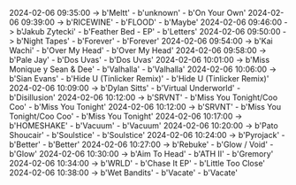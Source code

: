 2024-02-06 09:35:00 -> b'Meltt' - b'unknown' - b'On Your Own'
2024-02-06 09:39:00 -> b'RICEWINE' - b'FLOOD' - b'Maybe'
2024-02-06 09:46:00 -> b'Jakub Zytecki' - b'Feather Bed - EP' - b'Letters'
2024-02-06 09:50:00 -> b'Night Tapes' - b'Forever' - b'Forever'
2024-02-06 09:54:00 -> b'Kai Wachi' - b'Over My Head' - b'Over My Head'
2024-02-06 09:58:00 -> b'Pale Jay' - b'Dos Uvas' - b'Dos Uvas'
2024-02-06 10:01:00 -> b'Miss Monique y Sean & Dee' - b'Valhalla' - b'Valhalla'
2024-02-06 10:06:00 -> b'Sian Evans' - b'Hide U (Tinlicker Remix)' - b'Hide U (Tinlicker Remix)'
2024-02-06 10:09:00 -> b'Dylan Sitts' - b'Virtual Underworld' - b'Disillusion'
2024-02-06 10:12:00 -> b'SRVNT' - b'Miss You Tonight/Coo Coo' - b'Miss You Tonight'
2024-02-06 10:12:00 -> b'SRVNT' - b'Miss You Tonight/Coo Coo' - b'Miss You Tonight'
2024-02-06 10:17:00 -> b'HOMESHAKE' - b'Vacuum' - b'Vacuum'
2024-02-06 10:20:00 -> b'Pato Shoucair' - b'Soulstice' - b'Soulstice'
2024-02-06 10:24:00 -> b'Pyrojack' - b'Better' - b'Better'
2024-02-06 10:27:00 -> b'Rebuke' - b'Glow / Void' - b'Glow'
2024-02-06 10:30:00 -> b'Aim To Head' - b'ATH II' - b'Gremory'
2024-02-06 10:34:00 -> b'WRLD' - b'Chase It EP' - b'Little Too Close'
2024-02-06 10:38:00 -> b'Wet Bandits' - b'Vacate' - b'Vacate'
